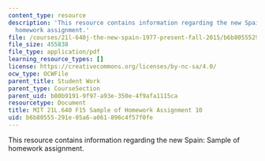 ```yaml
---
content_type: resource
description: 'This resource contains information regarding the new Spain: Sample of
  homework assignment.'
file: /courses/21l-640j-the-new-spain-1977-present-fall-2015/b6b80555291e05a6a061896c4f57f0fe_MIT21L_640JF15_HW10.pdf
file_size: 455838
file_type: application/pdf
learning_resource_types: []
license: https://creativecommons.org/licenses/by-nc-sa/4.0/
ocw_type: OCWFile
parent_title: Student Work
parent_type: CourseSection
parent_uid: b80b9191-9f97-a93e-350e-4f9afa1115ca
resourcetype: Document
title: MIT 21L.640 F15 Sample of Homework Assignment 10
uid: b6b80555-291e-05a6-a061-896c4f57f0fe
---
```

This resource contains information regarding the new Spain: Sample of homework assignment.